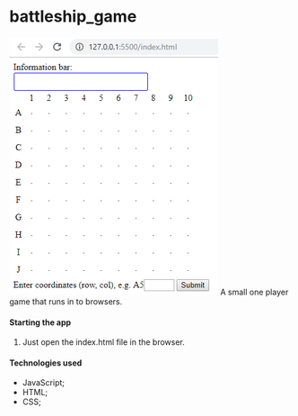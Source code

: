 # battleship_game

![Homepage view](/battleship.png)
A small one player game that runs in to browsers.

#### Starting the app

1. Just open the index.html file in the browser.

#### Technologies used

- JavaScript;
- HTML;
- CSS;